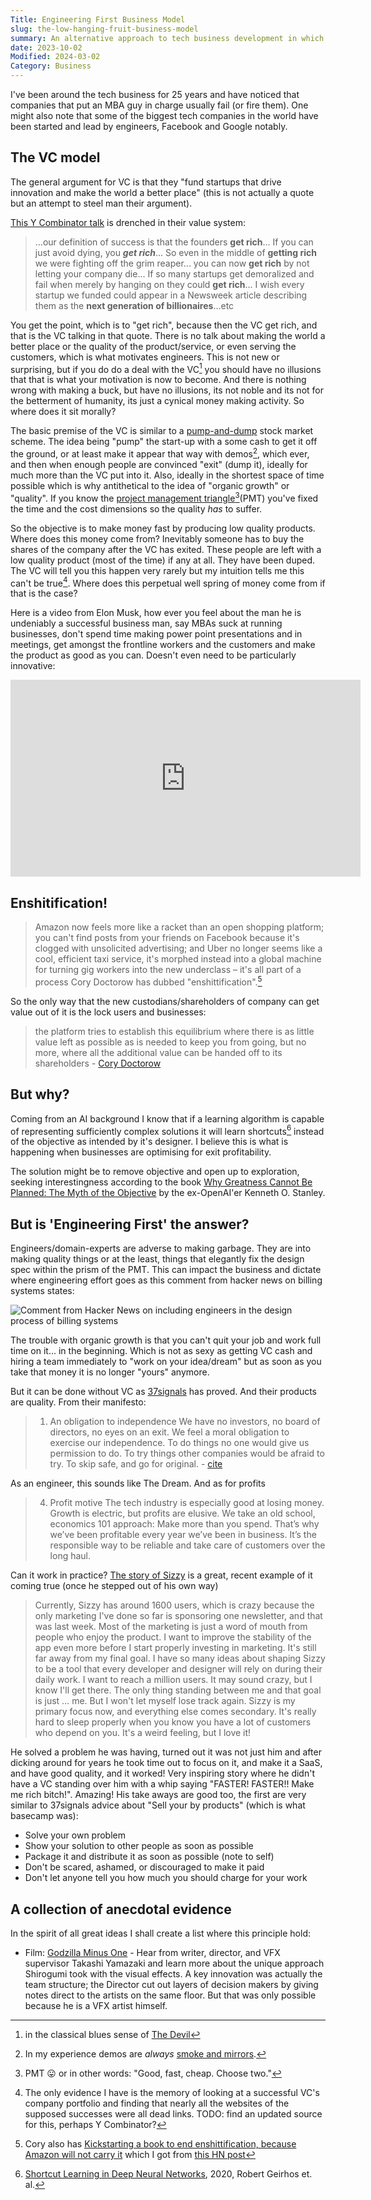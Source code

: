 ```yaml
---
Title: Engineering First Business Model
slug: the-low-hanging-fruit-business-model
summary: An alternative approach to tech business development in which all product decisions are made by the developers not Product Managers with the aim of keeping engineering effort minimal.
date: 2023-10-02
Modified: 2024-03-02
Category: Business
---
```


I've been around the tech business for 25 years and have noticed that companies that put an MBA guy in charge usually fail (or fire them). One might also note that some of the biggest tech companies in the world have been started and lead by engineers, Facebook and Google notably.


## The VC model

The general argument for VC is that they "fund startups that drive innovation and make the world a better place" (this is not actually a quote but an attempt to steel man their argument).

[This Y Combinator talk](http://www.paulgraham.com/die.html) is drenched in their value system:

> ...our definition of success is that the founders **get rich**... If you can just avoid dying, you ***get rich***... So even in the middle of **getting rich** we were fighting off the grim reaper... you can now **get rich** by not letting your company die... If so many startups get demoralized and fail when merely by hanging on they could **get rich**... I wish every startup we funded could appear in a Newsweek article describing them as the **next generation of billionaires**...etc

You get the point, which is to "get rich", because then the VC get rich, and that is the VC talking in that quote. There is no talk about making the world a better place or the quality of the product/service, or even serving the customers, which is what motivates engineers. This is not new or surprising, but if you do do a deal with the VC[^the_devil] you should have no illusions that that is what your motivation is now to become. And there is nothing wrong with making a buck, but have no illusions, its not noble and its not for the betterment of humanity, its just a cynical money making activity. So where does it sit morally?

[^the_devil]: in the classical blues sense of [The Devil](https://en.wikipedia.org/wiki/Deal_with_the_Devil)

The basic premise of the VC is similar to a [pump-and-dump](https://en.wikipedia.org/wiki/Pump_and_dump) stock market scheme. The idea being "pump" the start-up with a some cash to get it off the ground, or at least make it appear that way with demos[^demos], which ever, and then when enough people are convinced "exit" (dump it), ideally for much more than the VC put into it. Also, ideally in the shortest space of time possible which is why antithetical to the idea of "organic growth" or "quality". If you know the [project management triangle](https://en.wikipedia.org/wiki/Project_management_triangle)[^pmt](PMT) you've fixed the time and the cost dimensions so the quality _has_ to suffer.

[^demos]: In my experience demos are _always_ [smoke and mirrors](https://en.wikipedia.org/wiki/Smoke_and_mirrors).
[^pmt]: PMT 😛 or in other words: "Good, fast, cheap. Choose two."

So the objective is to make money fast by producing low quality products. Where does this money come from? Inevitably someone has to buy the shares of the company after the VC has exited. These people are left with a low quality product (most of the time) if any at all. They have been duped. The VC will tell you this happen very rarely but my intuition tells me this can't be true[^evidence]. Where does this perpetual well spring of money come from if that is the case?

[^evidence]: The only evidence I have is the memory of looking at a successful VC's company portfolio and finding that nearly all the websites of the supposed successes were all dead links. TODO: find an updated source for this, perhaps Y Combinator?

Here is a video from Elon Musk, how ever you feel about the man he is undeniably a successful business man, say MBAs suck at running businesses, don't spend time making power point presentations and in meetings, get amongst the frontline workers and the customers and make the product as good as you can. Doesn't even need to be particularly innovative:

<iframe width="560" height="315" src="https://www.youtube.com/embed/Y6P8qdanszw?si=QZ0lfWeYUDjnP243" title="'Too many MBAs ruining companies' Elon Musk explains" frameborder="0" allow="accelerometer; autoplay; clipboard-write; encrypted-media; gyroscope; picture-in-picture; web-share" allowfullscreen></iframe>

## Enshitification!

> Amazon now feels more like a racket than an open shopping platform; you can't find posts from your friends on Facebook because it's clogged with unsolicited advertising; and Uber no longer seems like a cool, efficient taxi service, it's morphed instead into a global machine for turning gig workers into the new underclass – it's all part of a process Cory Doctorow has dubbed "enshittification".[^podcast]
[^podcast]: Cory also has [Kickstarting a book to end enshittification, because Amazon will not carry it](https://pluralistic.net/2023/07/31/seize-the-means-of-computation/#the-internet-con) which I got from [this HN post](https://pluralistic.net/2023/07/31/seize-the-means-of-computation/#the-internet-con)

So the only way that the new custodians/shareholders of company can get value out of it is the lock users and businesses:

> the platform tries to establish this equilibrium where there is as little value left as possible as is needed to keep you from going, but no more, where all the additional value can be handed off to its shareholders - [Cory Doctorow](https://pca.st/yr3hd7f9)

## But why?

Coming from an AI background I know that if a learning algorithm is capable of representing sufficiently complex solutions it will learn shortcuts[^shortcuts] instead of the objective as intended by it's designer. I believe this is what is happening when businesses are optimising for exit profitability.

[^shortcuts]: [Shortcut Learning in Deep Neural Networks](https://arxiv.org/abs/2004.07780), 2020, Robert Geirhos et. al.

The solution might be to remove objective and open up to exploration, seeking interestingness according to the book [Why Greatness Cannot Be Planned: The Myth of the Objective](https://www.goodreads.com/book/show/25670869-why-greatness-cannot-be-planned) by the ex-OpenAI'er Kenneth O. Stanley.


## But is 'Engineering First' the answer?

Engineers/domain-experts are adverse to making garbage. They are into making quality things or at the least, things that elegantly fix the design spec within the prism of the PMT. This can impact the business and dictate where engineering effort goes as this comment from hacker news on billing systems states:

![Comment from Hacker News on including engineers in the design process of billing systems]({static}/images/hacker_news_comment-01.png)

The trouble with organic growth is that you can't quit your job and work full time on it... in the beginning. Which is not as sexy as getting VC cash and hiring a team immediately to "work on your idea/dream" but as soon as you take that money it is no longer "yours" anymore.

But it can be done without VC as [37signals](https://37signals.com/) has proved. And their products are quality. From their manifesto:

> 01. An obligation to independence
> We have no investors, no board of directors, no eyes on an exit. We feel a moral obligation to exercise our independence. To do things no one would give us permission to do. To try things other companies would be afraid to try. To skip safe, and go for original. - [cite](https://37signals.com/01/)

As an engineer, this sounds like The Dream. And as for profits

> 04. Profit motive
> The tech industry is especially good at losing money. Growth is electric, but profits are elusive. We take an old school, economics 101 approach: Make more than you spend. That’s why we’ve been profitable every year we’ve been in business. It’s the responsible way to be reliable and take care of customers over the long haul.

Can it work in practice? [The story of Sizzy](https://www.kitze.io/posts/github-stars-wont-pay-your-rent) is a great, recent example of it coming true (once he stepped out of his own way)

> Currently, Sizzy has around 1600 users, which is crazy because the only marketing I've done so far is sponsoring one newsletter, and that was last week. Most of the marketing is just a word of mouth from people who enjoy the product. I want to improve the stability of the app even more before I start properly investing in marketing. It's still far away from my final goal. I have so many ideas about shaping Sizzy to be a tool that every developer and designer will rely on during their daily work. I want to reach a million users. It may sound crazy, but I know I'll get there. The only thing standing between me and that goal is just … me. But I won't let myself lose track again. Sizzy is my primary focus now, and everything else comes secondary. It's really hard to sleep properly when you know you have a lot of customers who depend on you. It's a weird feeling, but I love it!

He solved a problem he was having, turned out it was not just him and after dicking around for years he took time out to focus on it, and make it a SaaS, and have good quality, and it worked! Very inspiring story where he didn't have a VC standing over him with a whip saying "FASTER! FASTER!! Make me rich bitch!". Amazing! His take aways are good too, the first are very similar to 37signals advice about "Sell your by products" (which is what basecamp was):

- Solve your own problem
- Show your solution to other people as soon as possible
- Package it and distribute it as soon as possible (note to self)
- Don't be scared, ashamed, or discouraged to make it paid
- Don't let anyone tell you how much you should charge for your work

## A collection of anecdotal evidence

In the spirit of all great ideas I shall create a list where this principle hold:

- Film: [Godzilla Minus One](https://www.youtube.com/watch?v=T4pi1F25sxg) - Hear from writer, director, and VFX supervisor Takashi Yamazaki and learn more about the unique approach Shirogumi took with the visual effects. A key innovation was actually the team structure; the Director cut out layers of decision makers by giving notes direct to the artists on the same floor. But that was only possible because he is a VFX artist himself.